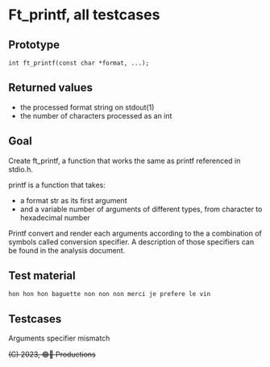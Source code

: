 # Ft_printf, all testcases

## Prototype

	int	ft_printf(const char *format, ...);

## Returned values

* the processed format string on stdout(1)
* the number of characters processed as an int 

## Goal

Create ft_printf, a function that works the same as printf referenced in 
stdio.h.

printf is a function that takes:

* a format str as its first argument
* and a variable number of arguments of different types, from character 
to hexadecimal number

Printf convert and render each arguments according to the a combination of
symbols called conversion specifier. A description of those specifiers can
be found in the analysis document.

## Test material
	hon hon hon baguette non non non merci je prefere le vin

## Testcases

Arguments specifier mismatch

~~(C) 2023, 🟢🔴 Productions~~